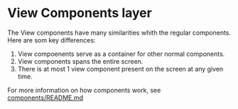 # View Components layer

The View components have many similarities whith the regular components. Here are som key differences:

1. View compoenents serve as a container for other normal components.
2. View components spans the entire screen.
3. There is at most 1 view component present on the screen at any given time.

For more information on how components work, see [components/README.md](../components/README.md)